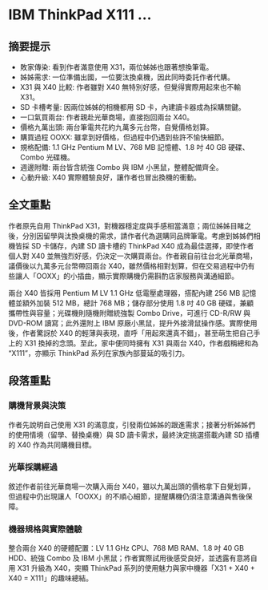 # IBM ThinkPad X111 …

## 摘要提示
- 敗家傳染: 看到作者滿意使用 X31，兩位姊姊也跟著想換筆電。
- 姊姊需求: 一位準備出國，一位要汰換桌機，因此同時委託作者代購。
- X31 與 X40 比較: 作者雖對 X40 無特別好感，但覺得實際用起來也不輸 X31。
- SD 卡槽考量: 因兩位姊姊的相機都用 SD 卡，內建讀卡器成為採購關鍵。
- 一口氣買兩台: 作者親赴光華商場，直接抱回兩台 X40。
- 價格九萬出頭: 兩台筆電共花約九萬多元台幣，自覺價格划算。
- 購買過程 OOXX: 雖拿到好價格，但過程中仍遇到些許不愉快細節。
- 規格配備: 1.1 GHz Pentium M LV、768 MB 記憶體、1.8 吋 40 GB 硬碟、Combo 光碟機。
- 週邊附贈: 兩台皆含統強 Combo 與 IBM 小黑鼠，整體配備齊全。
- 心動升級: X40 實際體驗良好，讓作者也冒出換機的衝動。

## 全文重點
作者原先自用 ThinkPad X31，對機器穩定度與手感相當滿意；兩位姊姊目睹之後，分別因留學與汰換桌機的需求，請作者代為選購同品牌筆電。考慮到姊姊們相機皆採 SD 卡儲存，內建 SD 讀卡槽的 ThinkPad X40 成為最佳選擇，即使作者個人對 X40 並無強烈好感，仍決定一次購買兩台。作者親自前往台北光華商場，議價後以九萬多元台幣帶回兩台 X40，雖然價格相對划算，但在交易過程中仍有些讓人「OOXX」的小插曲，顯示實際購機仍需斟酌店家服務與溝通細節。

兩台 X40 皆採用 Pentium M LV 1.1 GHz 低電壓處理器，搭配內建 256 MB 記憶體並額外加裝 512 MB，總計 768 MB；儲存部分使用 1.8 吋 40 GB 硬碟，兼顧攜帶性與容量；光碟機則隨機附贈統強製 Combo Drive，可進行 CD-R/RW 與 DVD-ROM 讀寫；此外還附上 IBM 原廠小黑鼠，提升外接滑鼠操作感。實際使用後，作者驚訝於 X40 的輕薄與表現，直呼「用起來還真不錯」，甚至萌生把自己手上的 X31 換掉的念頭。至此，家中便同時擁有 X31 與兩台 X40，作者戲稱總和為 “X111”，亦顯示 ThinkPad 系列在家族內部蔓延的吸引力。

## 段落重點
### 購機背景與決策
作者先說明自己使用 X31 的滿意度，引發兩位姊姊的跟進需求；接著分析姊姊們的使用情境（留學、替換桌機）與 SD 讀卡需求，最終決定挑選搭載內建 SD 插槽的 X40 作為共同購機目標。

### 光華採購經過
敘述作者前往光華商場一次購入兩台 X40，雖以九萬出頭的價格拿下自覺划算，但過程中仍出現讓人「OOXX」的不順心細節，提醒購機仍須注意溝通與售後保障。

### 機器規格與實際體驗
整合兩台 X40 的硬體配置：LV 1.1 GHz CPU、768 MB RAM、1.8 吋 40 GB HDD、統強 Combo 及 IBM 小黑鼠；作者實際試用後感受良好，並透露有意將自用 X31 升級為 X40，突顯 ThinkPad 系列的使用魅力與家中機器「X31 + X40 + X40 = X111」的趣味總結。